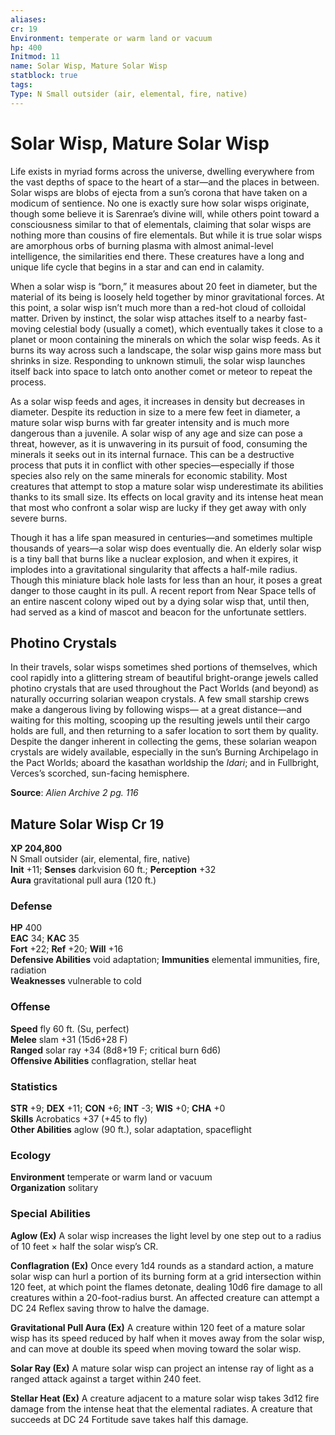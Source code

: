 ```yaml
---
aliases: 
cr: 19
Environment: temperate or warm land or vacuum
hp: 400
Initmod: 11
name: Solar Wisp, Mature Solar Wisp
statblock: true
tags: 
Type: N Small outsider (air, elemental, fire, native)
---
```


# Solar Wisp, Mature Solar Wisp

Life exists in myriad forms across the universe, dwelling everywhere from the vast depths of space to the heart of a star—and the places in between. Solar wisps are blobs of ejecta from a sun’s corona that have taken on a modicum of sentience. No one is exactly sure how solar wisps originate, though some believe it is Sarenrae’s divine will, while others point toward a consciousness similar to that of elementals, claiming that solar wisps are nothing more than cousins of fire elementals. But while it is true solar wisps are amorphous orbs of burning plasma with almost animal-level intelligence, the similarities end there. These creatures have a long and unique life cycle that begins in a star and can end in calamity.

When a solar wisp is “born,” it measures about 20 feet in diameter, but the material of its being is loosely held together by minor gravitational forces. At this point, a solar wisp isn’t much more than a red-hot cloud of colloidal matter. Driven by instinct, the solar wisp attaches itself to a nearby fast-moving celestial body (usually a comet), which eventually takes it close to a planet or moon containing the minerals on which the solar wisp feeds. As it burns its way across such a landscape, the solar wisp gains more mass but shrinks in size. Responding to unknown stimuli, the solar wisp launches itself back into space to latch onto another comet or meteor to repeat the process.

As a solar wisp feeds and ages, it increases in density but decreases in diameter. Despite its reduction in size to a mere few feet in diameter, a mature solar wisp burns with far greater intensity and is much more dangerous than a juvenile. A solar wisp of any age and size can pose a threat, however, as it is unwavering in its pursuit of food, consuming the minerals it seeks out in its internal furnace. This can be a destructive process that puts it in conflict with other species—especially if those species also rely on the same minerals for economic stability. Most creatures that attempt to stop a mature solar wisp underestimate its abilities thanks to its small size. Its effects on local gravity and its intense heat mean that most who confront a solar wisp are lucky if they get away with only severe burns.

Though it has a life span measured in centuries—and sometimes multiple thousands of years—a solar wisp does eventually die. An elderly solar wisp is a tiny ball that burns like a nuclear explosion, and when it expires, it implodes into a gravitational singularity that affects a half-mile radius. Though this miniature black hole lasts for less than an hour, it poses a great danger to those caught in its pull. A recent report from Near Space tells of an entire nascent colony wiped out by a dying solar wisp that, until then, had served as a kind of mascot and beacon for the unfortunate settlers.

## Photino Crystals

In their travels, solar wisps sometimes shed portions of themselves, which cool rapidly into a glittering stream of beautiful bright-orange jewels called photino crystals that are used throughout the Pact Worlds (and beyond) as naturally occurring solarian weapon crystals. A few small starship crews make a dangerous living by following wisps— at a great distance—and waiting for this molting, scooping up the resulting jewels until their cargo holds are full, and then returning to a safer location to sort them by quality. Despite the danger inherent in collecting the gems, these solarian weapon crystals are widely available, especially in the sun’s Burning Archipelago in the Pact Worlds; aboard the kasathan worldship the _Idari_; and in Fullbright, Verces’s scorched, sun-facing hemisphere.

**Source**:  _Alien Archive 2 pg. 116_

## Mature Solar Wisp Cr 19

**XP 204,800**  
N Small outsider (air, elemental, fire, native)  
**Init** +11; **Senses** darkvision 60 ft.; **Perception** +32  
**Aura** gravitational pull aura (120 ft.)

### Defense

**HP** 400  
**EAC** 34; **KAC** 35  
**Fort** +22; **Ref** +20; **Will** +16  
**Defensive Abilities** void adaptation; **Immunities** elemental immunities, fire, radiation  
**Weaknesses** vulnerable to cold

### Offense

**Speed** fly 60 ft. (Su, perfect)  
**Melee** slam +31 (15d6+28 F)  
**Ranged** solar ray +34 (8d8+19 F; critical burn 6d6)  
**Offensive Abilities** conflagration, stellar heat

### Statistics

**STR** +9; **DEX** +11; **CON** +6; **INT** -3; **WIS** +0; **CHA** +0  
**Skills** Acrobatics +37 (+45 to fly)  
**Other Abilities** aglow (90 ft.), solar adaptation, spaceflight

### Ecology

**Environment** temperate or warm land or vacuum  
**Organization** solitary

### Special Abilities

**Aglow (Ex)** A solar wisp increases the light level by one step out to a radius of 10 feet × half the solar wisp’s CR.

**Conflagration (Ex)** Once every 1d4 rounds as a standard action, a mature solar wisp can hurl a portion of its burning form at a grid intersection within 120 feet, at which point the flames detonate, dealing 10d6 fire damage to all creatures within a 20-foot-radius burst. An affected creature can attempt a DC 24 Reflex saving throw to halve the damage.

**Gravitational Pull Aura (Ex)** A creature within 120 feet of a mature solar wisp has its speed reduced by half when it moves away from the solar wisp, and can move at double its speed when moving toward the solar wisp.

**Solar Ray (Ex)** A mature solar wisp can project an intense ray of light as a ranged attack against a target within 240 feet.

**Stellar Heat (Ex)** A creature adjacent to a mature solar wisp takes 3d12 fire damage from the intense heat that the elemental radiates. A creature that succeeds at DC 24 Fortitude save takes half this damage.

